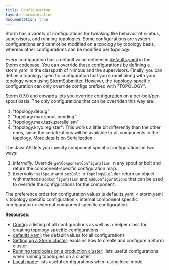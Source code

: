 ```yaml
---
title: Configuration
layout: documentation
documentation: true
---
```

Storm has a variety of configurations for tweaking the behavior of nimbus, supervisors, and running topologies. Some configurations are system configurations and cannot be modified on a topology by topology basis, whereas other configurations can be modified per topology. 

Every configuration has a default value defined in [defaults.yaml]({{page.git-blob-base}}/conf/defaults.yaml) in the Storm codebase. You can override these configurations by defining a storm.yaml in the classpath of Nimbus and the supervisors. Finally, you can define a topology-specific configuration that you submit along with your topology when using [StormSubmitter](javadocs/org/apache/storm/StormSubmitter.html). However, the topology-specific configuration can only override configs prefixed with "TOPOLOGY".

Storm 0.7.0 and onwards lets you override configuration on a per-bolt/per-spout basis. The only configurations that can be overriden this way are:

1. "topology.debug"
2. "topology.max.spout.pending"
3. "topology.max.task.parallelism"
4. "topology.kryo.register": This works a little bit differently than the other ones, since the serializations will be available to all components in the topology. More details on [Serialization](Serialization.html). 

The Java API lets you specify component specific configurations in two ways:

1. *Internally:* Override `getComponentConfiguration` in any spout or bolt and return the component-specific configuration map.
2. *Externally:* `setSpout` and `setBolt` in `TopologyBuilder` return an object with methods `addConfiguration` and `addConfigurations` that can be used to override the configurations for the component.

The preference order for configuration values is defaults.yaml < storm.yaml < topology specific configuration < internal component specific configuration < external component specific configuration. 


**Resources:**

* [Config](javadocs/org/apache/storm/Config.html): a listing of all configurations as well as a helper class for creating topology specific configurations
* [defaults.yaml]({{page.git-blob-base}}/conf/defaults.yaml): the default values for all configurations
* [Setting up a Storm cluster](Setting-up-a-Storm-cluster.html): explains how to create and configure a Storm cluster
* [Running topologies on a production cluster](Running-topologies-on-a-production-cluster.html): lists useful configurations when running topologies on a cluster
* [Local mode](Local-mode.html): lists useful configurations when using local mode
